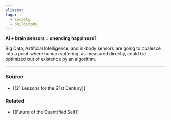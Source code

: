 ```yaml
---
aliases: 
tags:
  - society
  - philosophy
---
```

**AI + brain sensors = unending happiness?**

Big Data, Artificial Intelligence, and in-body sensors are going to coalesce into a point where human suffering, as measured directly, could be optimized out of existence by an algorithm.

---

### Source
- [[21 Lessons for the 21st Century]]

### Related
- [[Future of the Quantified Self]]